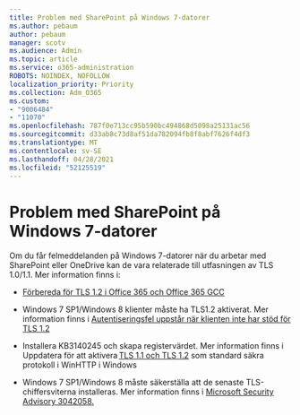 ```yaml
---
title: Problem med SharePoint på Windows 7-datorer
ms.author: pebaum
author: pebaum
manager: scotv
ms.audience: Admin
ms.topic: article
ms.service: o365-administration
ROBOTS: NOINDEX, NOFOLLOW
localization_priority: Priority
ms.collection: Adm_O365
ms.custom:
- "9006484"
- "11070"
ms.openlocfilehash: 787f0e713cc95b590bc494868d5098a25131ac56
ms.sourcegitcommit: d33ab8c73d8af51da782094fb8f8abf7626f4df3
ms.translationtype: MT
ms.contentlocale: sv-SE
ms.lasthandoff: 04/28/2021
ms.locfileid: "52125519"
---
```

# <a name="issues-with-sharepoint-on-windows-7-machines"></a>Problem med SharePoint på Windows 7-datorer

Om du får felmeddelanden på Windows 7-datorer när du arbetar med SharePoint eller OneDrive kan de vara relaterade till utfasningen av TLS 1.0/1.1. Mer information finns i:

- [Förbereda för TLS 1.2 i Office 365 och Office 365 GCC](https://docs.microsoft.com/microsoft-365/compliance/prepare-tls-1.2-in-office-365)

- Windows 7 SP1/Windows 8 klienter måste ha TLS1.2 aktiverat. Mer information finns i [Autentiseringsfel uppstår när klienten inte har stöd för TLS 1.2](https://review.docs.microsoft.com/sharepoint/troubleshoot/administration/authentication-errors-tls12-support)

- Installera KB3140245 och skapa registervärdet. Mer information finns i Uppdatera för att aktivera [TLS 1.1 och TLS 1.2](https://support.microsoft.com/topic/update-to-enable-tls-1-1-and-tls-1-2-as-default-secure-protocols-in-winhttp-in-windows-c4bd73d2-31d7-761e-0178-11268bb10392) som standard säkra protokoll i WinHTTP i Windows

- Windows 7 SP1/Windows 8 måste säkerställa att de senaste TLS-chiffersviterna installeras. Mer information finns i [Microsoft Security Advisory 3042058.](https://docs.microsoft.com/security-updates/SecurityAdvisories/2015/3042058) 


